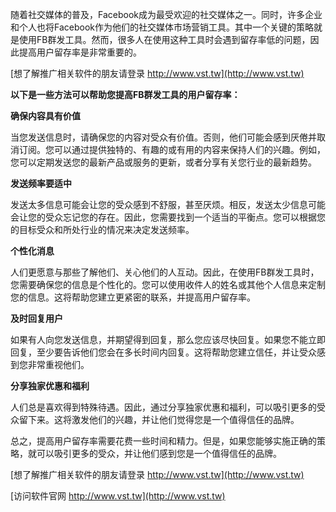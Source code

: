 随着社交媒体的普及，Facebook成为最受欢迎的社交媒体之一。同时，许多企业和个人也将Facebook作为他们的社交媒体市场营销工具。其中一个关键的策略就是使用FB群发工具。然而，很多人在使用这种工具时会遇到留存率低的问题，因此提高用户留存率是非常重要的。

[想了解推广相关软件的朋友请登录 http://www.vst.tw](http://www.vst.tw)

**以下是一些方法可以帮助您提高FB群发工具的用户留存率：**

**确保内容具有价值**

当您发送信息时，请确保您的内容对受众有价值。否则，他们可能会感到厌倦并取消订阅。您可以通过提供独特的、有趣的或有用的内容来保持人们的兴趣。例如，您可以定期发送您的最新产品或服务的更新，或者分享有关您行业的最新趋势。

**发送频率要适中**

发送太多信息可能会让您的受众感到不舒服，甚至厌烦。相反，发送太少信息可能会让您的受众忘记您的存在。因此，您需要找到一个适当的平衡点。您可以根据您的目标受众和所处行业的情况来决定发送频率。

**个性化消息**

人们更愿意与那些了解他们、关心他们的人互动。因此，在使用FB群发工具时，您需要确保您的信息是个性化的。您可以使用收件人的姓名或其他个人信息来定制您的信息。这将帮助您建立更紧密的联系，并提高用户留存率。

**及时回复用户**

如果有人向您发送信息，并期望得到回复，那么您应该尽快回复。如果您不能立即回复，至少要告诉他们您会在多长时间内回复。这将帮助您建立信任，并让受众感到您非常重视他们。

**分享独家优惠和福利**

人们总是喜欢得到特殊待遇。因此，通过分享独家优惠和福利，可以吸引更多的受众留下来。这将激发他们的兴趣，并让他们觉得您是一个值得信任的品牌。

总之，提高用户留存率需要花费一些时间和精力。但是，如果您能够实施正确的策略，就可以吸引更多的受众，并让他们感到您是一个值得信任的品牌。

[想了解推广相关软件的朋友请登录 http://www.vst.tw](http://www.vst.tw)


[访问软件官网 http://www.vst.tw](http://www.vst.tw)
